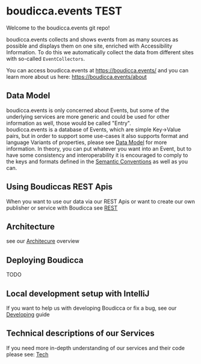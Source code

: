 # boudicca.events TEST

Welcome to the boudicca.events git repo!

boudicca.events collects and shows events from as many sources as possible and displays them on one site, enriched with
Accessibility Information.
To do this we automatically collect the data from different sites with so-called `EventCollectors`.

You can access boudicca.events at https://boudicca.events/ and you can learn more about us
here: https://boudicca.events/about

## Data Model

boudicca.events is only concerned about Events, 
but some of the underlying services are more generic and could be used for other information as well, those would be called "Entry".  
boudicca.events is a database of Events, which are simple Key->Value pairs, but in order to support some use-cases it also
supports format and language Variants of properties, please see [Data Model](docs/DATA_MODEL.md) for more information.
In theory, you can put whatever you want into an Event, but to have some consistency and interoperability it is encouraged
to comply to the keys and formats defined in the [Semantic Conventions](docs/SEMANTIC_CONVENTIONS.md) as well as you can.

## Using Boudiccas REST Apis

When you want to use our data via our REST Apis or want to create our own publisher or service with Boudicca
see [REST](docs/REST.md)

## Architecture

see our [Architecure](docs/architecture/ARCH.md) overview

## Deploying Boudicca

TODO

## Local development setup with IntelliJ

If you want to help us with developing Boudicca or fix a bug, see our [Developing](docs/DEV.md) guide

## Technical descriptions of our Services

If you need more in-depth understanding of our services and their code please see: [Tech](docs/tech/TECH.md)   
